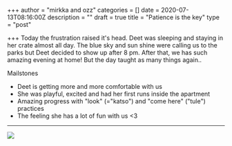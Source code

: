 +++
author = "mirkka and ozz"
categories = []
date = 2020-07-13T08:16:00Z
description = ""
draft = true
title = "Patience is the key"
type = "post"

+++
Today the frustration raised it's head. Deet was sleeping and staying in her crate almost all day. The blue sky and sun shine were calling us to the parks but Deet decided to show up after 8 pm. After that, we has such amazing evening at home! But the day taught as many things again..

Mailstones

* Deet is getting more and more comfortable with us
* She was playful, excited and had her first runs inside the apartment
* Amazing progress with "look" (="katso") and "come here" ("tule") practices
* The feeling she has a lot of fun with us <3

***

![](/images/20200712_161658.jpg)